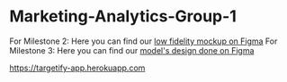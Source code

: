 # Marketing-Analytics-Group-1
For Milestone 2: Here you can find our [low fidelity mockup on Figma](https://www.figma.com/file/3i32kaCPGlayWl35ObDuo3/Lo-fi-Mock-up-for-Marketing-Analytics-App?node-id=0%3A1&t=WkQkH1iixi7ewcfF-0)
For Milestone 3: Here you can find our [model's design done on Figma](https://www.figma.com/file/3i32kaCPGlayWl35ObDuo3/Lo-fi-Mock-up-for-Marketing-Analytics-App?node-id=48%3A115&t=WkQkH1iixi7ewcfF-0)

https://targetify-app.herokuapp.com
